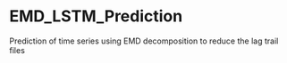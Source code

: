 # EMD_LSTM_Prediction
Prediction of time series using EMD decomposition to reduce the lag trail files
